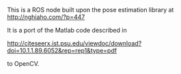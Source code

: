 
This is a ROS node built upon the pose estimation library at http://nghiaho.com/?p=447

It is a port of the Matlab code described in 

http://citeseerx.ist.psu.edu/viewdoc/download?doi=10.1.1.89.6052&rep=rep1&type=pdf

to OpenCV.